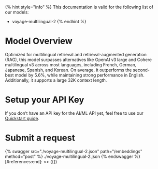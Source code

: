 [#references:start]: <> ({ "template": "openapi" })
{% hint style="info" %}
This documentation is valid for the following list of our models:
* voyage-multilingual-2
{% endhint %}

# Model Overview
Optimized for multilingual retrieval and retrieval-augmented generation (RAG), this model surpasses alternatives like OpenAI v3 large and Cohere multilingual v3 across most languages, including French, German, Japanese, Spanish, and Korean. On average, it outperforms the second-best model by 5.6%, while maintaining strong performance in English. Additionally, it supports a large 32K context length.

# Setup your API Key
If you don’t have an API key for the AI/ML API yet, feel free to use our [Quickstart guide](https://docs.aimlapi.com/quickstart/setting-up).

# Submit a request
{% swagger src="./voyage-multilingual-2.json" path="/embeddings" method="post" %}
./voyage-multilingual-2.json
{% endswagger %}
[#references:end]: <> ({})